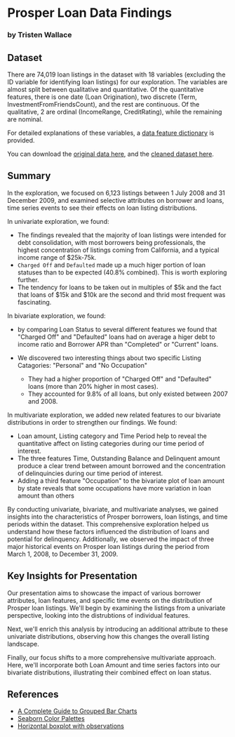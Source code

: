 # Prosper Loan Data Findings

### by Tristen Wallace

## Dataset

There are 74,019 loan listings in the dataset with 18 variables (excluding the ID variable for identifying loan listings) for our exploration. The variables are almost split between qualitative and quantitative. Of the quantitative features, there is one date (Loan Origination), two discrete (Term, InvestmentFromFriendsCount), and the rest are continuous. Of the qualitative, 2 are ordinal (IncomeRange, CreditRating), while the remaining are nominal.

For detailed explanations of these variables, a [data feature dictionary](https://www.google.com/url?q=https://docs.google.com/spreadsheet/ccc?key%3D0AllIqIyvWZdadDd5NTlqZ1pBMHlsUjdrOTZHaVBuSlE%26usp%3Dsharing&sa=D&ust=1554486256024000) is provided.

You can download the [original data here](https://s3.amazonaws.com/udacity-hosted-downloads/ud651/prosperLoanData.csv), and the [cleaned dataset here](https://drive.google.com/file/d/1r97jArVU9Y0dVUVZdmFEFrBEtsOxfdZr/view?usp=drive_link).

## Summary
In the exploration, we focused on 6,123 listings between 1 July 2008 and 31 December 2009, and examined selective attributes on borrower and loans, time series events to see their effects on loan listing distributions.

In univariate exploration, we found:

- The findings revealed that the majority of loan listings were intended for debt consolidation, with most borrowers being professionals, the highest concentration of listings coming from California, and a typical income range of $25k-75k.
- `Charged Off` and `Defaulted` made up a much higer portion of loan statuses than to be expected (40.8% combined). This is worth exploring further.
- The tendency for loans to be taken out in multiples of $5k and the fact that loans of $15k and $10k are the second and thrid most frequent was fascinating.

In bivariate exploration, we found: 

- by comparing Loan Status to several different features we found that "Charged Off" and "Defaulted" loans had on average a higer debt to income ratio and Borrower APR than "Completed" or "Current" loans. 

- We discovered two interesting things about two specific Listing Catagories: "Personal" and "No Occupation"  
    - They had a higher proportion of "Charged Off" and "Defaulted" loans (more than 20% higher in most cases).
    - They accounted for 9.8% of all loans, but only existed between 2007 and 2008.

In multivariate exploration, we added new related features to our bivariate distributions in order to strengthen our findings. We found:

- Loan amount, Listing category and Time Period help to reveal the quantitative affect on listing categories during our time period of interest.
- The three features Time, Outstanding Balance and Delinquent amount produce a clear trend between amount borrowed and the concentration of delinquincies during our time period of interest.
- Adding a third feature "Occupation" to the bivariate plot of loan amount by state reveals that some occupations have more variation in loan amount than others

By conducting univariate, bivariate, and multivariate analyses, we gained insights into the characteristics of Prosper borrowers, loan listings, and time periods within the dataset. This comprehensive exploration helped us understand how these factors influenced the distribution of loans and potential for delinquency. Additionally, we observed the impact of three major historical events on Prosper loan listings during the period from March 1, 2008, to December 31, 2009.

## Key Insights for Presentation

Our presentation aims to showcase the impact of various borrower attributes, loan features, and specific time events on the distribution of Prosper loan listings. We'll begin by examining the listings from a univariate perspective, looking into the distrubtions of individual features.

Next, we'll enrich this analysis by introducing an additional attribute to these univariate distributions, observing how this changes the overall listing landscape.

Finally, our focus shifts to a more comprehensive multivariate approach. Here, we'll incorporate both Loan Amount and time series factors into our bivariate distributions, illustrating their combined effect on loan status.

## References
- [A Complete Guide to Grouped Bar Charts](https://chartio.com/learn/charts/grouped-bar-chart-complete-guide/)
- [Seaborn Color Palettes](https://www.practicalpythonfordatascience.com/ap_seaborn_palette)
- [Horizontal boxplot with observations](https://seaborn.pydata.org/examples/horizontal_boxplot.html)